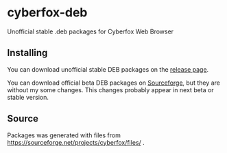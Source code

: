 ﻿# cyberfox-deb
Unofficial stable .deb packages for Cyberfox Web Browser

## Installing
You can download unofficial stable DEB packages on the [release page](https://github.com/hawkeye116477/cyberfox-deb/releases).

You can download official beta DEB packages on [Sourceforge](https://sourceforge.net/projects/cyberfox/files/Beta/Browser/Linux/), but they are without my some changes. This changes probably appear in next beta or stable version.

## Source
Packages was generated with files from https://sourceforge.net/projects/cyberfox/files/ .
